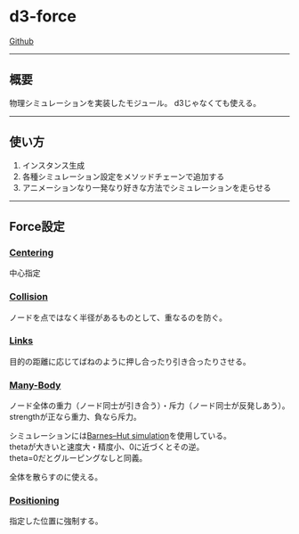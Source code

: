 # d3-force

[Github](https://github.com/d3/d3-force)

---

## 概要

物理シミュレーションを実装したモジュール。
d3じゃなくても使える。

---

## 使い方

1. インスタンス生成
2. 各種シミュレーション設定をメソッドチェーンで追加する
3. アニメーションなり一発なり好きな方法でシミュレーションを走らせる

---

## Force設定

### [Centering](https://github.com/d3/d3-force#centering)

中心指定

### [Collision](https://github.com/d3/d3-force#collision)

ノードを点ではなく半径があるものとして、重なるのを防ぐ。

### [Links](https://github.com/d3/d3-force#links)

目的の距離に応じてばねのように押し合ったり引き合ったりさせる。

### [Many-Body](https://github.com/d3/d3-force#many-body)

ノード全体の重力（ノード同士が引き合う）・斥力（ノード同士が反発しあう）。  
strengthが正なら重力、負なら斥力。

シミュレーションには[Barnes–Hut simulation](https://en.wikipedia.org/wiki/Barnes%E2%80%93Hut_simulation)を使用している。  
thetaが大きいと速度大・精度小、0に近づくとその逆。  
theta=0だとグルーピングなしと同義。

全体を散らすのに使える。

### [Positioning](https://github.com/d3/d3-force#positioning)

指定した位置に強制する。
